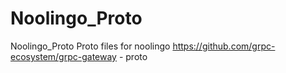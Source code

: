 # Noolingo_Proto
Noolingo_Proto
Proto files for noolingo
https://github.com/grpc-ecosystem/grpc-gateway - proto
